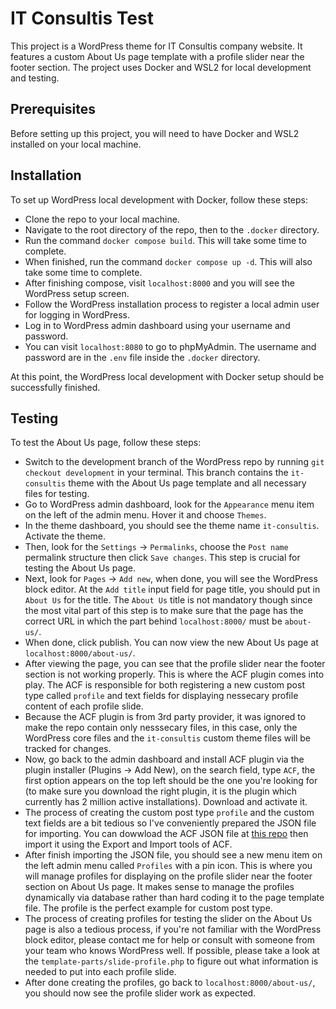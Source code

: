 # IT Consultis Test
This project is a WordPress theme for IT Consultis company website. It features a custom About Us page template with a profile slider near the footer section. The project uses Docker and WSL2 for local development and testing.
## Prerequisites
Before setting up this project, you will need to have Docker and WSL2 installed on your local machine.
## Installation
To set up WordPress local development with Docker, follow these steps:
* Clone the repo to your local machine.
* Navigate to the root directory of the repo, then to the `.docker` directory.
* Run the command `docker compose build`. This will take some time to complete.
* When finished, run the command `docker compose up -d`. This will also take some time to complete.
* After finishing compose, visit `localhost:8000` and you will see the WordPress setup screen.
* Follow the WordPress installation process to register a local admin user for logging in WordPress.
* Log in to WordPress admin dashboard using your username and password.
* You can visit `localhost:8080` to go to phpMyAdmin. The username and password are in the `.env` file inside the `.docker` directory. 

At this point, the WordPress local development with Docker setup should be successfully finished.

## Testing
To test the About Us page, follow these steps:
* Switch to the development branch of the WordPress repo by running `git checkout development` in your terminal. This branch contains the `it-consultis` theme with the About Us page template and all necessary files for testing.
* Go to WordPress admin dashboard, look for the `Appearance` menu item on the left of the admin menu. Hover it and choose `Themes`.
* In the theme dashboard, you should see the theme name `it-consultis`. Activate the theme.
* Then, look for the `Settings` -> `Permalinks`, choose the `Post name` permalink structure then click `Save changes`. This step is crucial for testing the About Us page.
* Next, look for `Pages` -> `Add new`, when done, you will see the WordPress block editor. At the `Add title` input field for page title, you should put in `About Us` for the title. The `About Us` title is not mandatory though since the most vital part of this step is to make sure that the page has the correct URL in which the part behind `localhost:8000/` must be `about-us/`.
* When done, click publish. You can now view the new About Us page at `localhost:8000/about-us/`.
* After viewing the page, you can see that the profile slider near the footer section is not working properly. This is where the ACF plugin comes into play. The ACF is responsible for both registering a new custom post type called `profile` and text fields for displaying nessecary profile content of each profile slide.
* Because the ACF plugin is from 3rd party provider, it was ignored to make the repo contain only nesssecary files, in this case, only the WordPress core files and the `it-consultis` custom theme files will be tracked for changes.
* Now, go back to the admin dashboard and install ACF plugin via the plugin installer (Plugins -> Add New), on the search field, type `ACF`, the first option appears on the top left should be the one you're looking for (to make sure you download the right plugin, it is the plugin which currently has 2 million active installations). Download and activate it.
* The process of creating the custom post type `profile` and the custom text fields are a bit tedious so I've conveniently prepared the JSON file for importing. You can dowwload the ACF JSON file at [this repo](https://github.com/thongtr-dev/it-consultis-test-acf-json) then import it using the Export and Import tools of ACF.
* After finish importing the JSON file, you should see a new menu item on the left admin menu called `Profiles` with a pin icon. This is where you will manage profiles for displaying on the profile slider near the footer section on About Us page. It makes sense to manage the profiles dynamically via database rather than hard coding it to the page template file. The profile is the perfect example for custom post type.
* The process of creating profiles for testing the slider on the About Us page is also a tedious process, if you're not familiar with the WordPress block editor, please contact me for help or consult with someone from your team who knows WordPress well. If possible, please take a look at the `template-parts/slide-profile.php` to figure out what information is needed to put into each profile slide.
* After done creating the profiles, go back to `localhost:8000/about-us/`, you should now see the profile slider work as expected.
